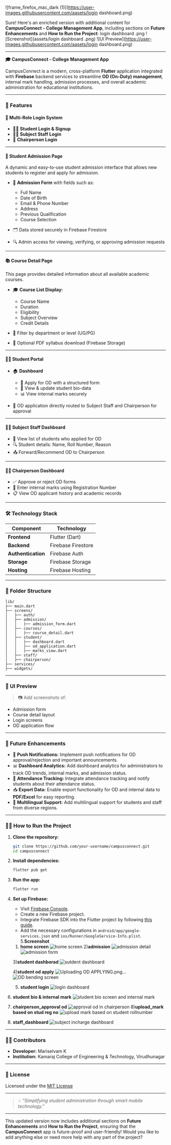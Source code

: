 ![frame_firefox_mac_dark (1)](https://user-images.githubusercontent.com/aasets/login dashboard.png)

Sure! Here's an enriched version with additional content for **CampusConnect - College Management App**, including sections on **Future Enhancements** and **How to Run the Project**:
login dashboard .png
![Screenshot](assets/login dashboard .png)
![UI Preview](https://user-images.githubusercontent.com/aasets/login dashboard.png)



---


**🎓 CampusConnect - College Management App**

CampusConnect is a modern, cross-platform **Flutter** application integrated with **Firebase** backend services to streamline **OD (On-Duty) management**, internal mark handling, admission processes, and overall academic administration for educational institutions.

---

### **🚀 Features**

#### **🔐 Multi-Role Login System**

* 👨‍🎓 **Student Login & Signup**
* 👨‍🏫 **Subject Staff Login**
* 👔 **Chairperson Login**

---

#### **📝 Student Admission Page**

A dynamic and easy-to-use student admission interface that allows new students to register and apply for admission.

* 🧾 **Admission Form** with fields such as:

  * Full Name
  * Date of Birth
  * Email & Phone Number
  * Address
  * Previous Qualification
  * Course Selection
* 🗂️ Data stored securely in Firebase Firestore
* 🔍 Admin access for viewing, verifying, or approving admission requests

---

#### **📚 Course Detail Page**

This page provides detailed information about all available academic courses.

* 🎓 **Course List Display:**

  * Course Name
  * Duration
  * Eligibility
  * Subject Overview
  * Credit Details
* 🔎 Filter by department or level (UG/PG)
* 📂 Optional PDF syllabus download (Firebase Storage)

---

#### **👨‍🎓 Student Portal**

* 🏠 **Dashboard**

  * 📄 Apply for OD with a structured form
  * 👤 View & update student bio-data
  * 📊 View internal marks securely
* 📨 OD application directly routed to Subject Staff and Chairperson for approval

---

#### **🧑‍🏫 Subject Staff Dashboard**

* 👥 View list of students who applied for OD
* 🔍 Student details: Name, Roll Number, Reason
* 📤 Forward/Recommend OD to Chairperson

---

#### **🧑‍💼 Chairperson Dashboard**

* ✅ Approve or reject OD forms
* 📝 Enter internal marks using Registration Number
* 📋 View OD applicant history and academic records

---

### **🛠️ Technology Stack**

| **Component**      | **Technology**     |
| ------------------ | ------------------ |
| **Frontend**       | Flutter (Dart)     |
| **Backend**        | Firebase Firestore |
| **Authentication** | Firebase Auth      |
| **Storage**        | Firebase Storage   |
| **Hosting**        | Firebase Hosting   |

---

### **📁 Folder Structure**

```
lib/
├── main.dart
├── screens/
│   ├── auth/
│   ├── admission/
│   │   ├── admission_form.dart
│   ├── courses/
│   │   ├── course_detail.dart
│   ├── student/
│   │   ├── dashboard.dart
│   │   ├── od_application.dart
│   │   ├── marks_view.dart
│   ├── staff/
│   ├── chairperson/
├── services/
├── widgets/
```

---

### **📲 UI Preview**

> 📷 Add screenshots of:

* Admission form
* Course detail layout
* Login screens
* OD application flow

---

### **🔮 Future Enhancements**

* 🔔 **Push Notifications:** Implement push notifications for OD approval/rejection and important announcements.
* 📊 **Dashboard Analytics:** Add dashboard analytics for administrators to track OD trends, internal marks, and admission status.
* 🧾 **Attendance Tracking:** Integrate attendance tracking and notify students about their attendance status.
* 📥 **Export Data:** Enable export functionality for OD and internal data to **PDF/Excel** for easy reporting.
* 📝 **Multilingual Support:** Add multilingual support for students and staff from diverse regions.

---

### **🧑‍💻 How to Run the Project**

1. **Clone the repository:**

   ```bash
   git clone https://github.com/your-username/campusconnect.git
   cd campusconnect
   ```

2. **Install dependencies:**

   ```bash
   flutter pub get
   ```

3. **Run the app:**

   ```bash
   flutter run
   ```

4. **Set up Firebase:**

   * Visit [Firebase Console](https://console.firebase.google.com/).
   * Create a new Firebase project.
   * Integrate Firebase SDK into the Flutter project by following [this guide](https://firebase.flutter.dev/docs/overview).
   * Add the necessary configurations in `android/app/google-services.json` and `ios/Runner/GoogleService-Info.plist`.
 5.**Screenshot**
   1) **home screen**
  ![home screen](https://github.com/user-attachments/assets/9c82d56f-6c4d-4069-b9e6-1c25a8ad6786)
   2)**admission**
      ![admission detail](https://github.com/user-attachments/assets/a794452f-1179-449e-8d6f-b00e343265f9)
      ![admission form](https://github.com/user-attachments/assets/ea34aa61-0118-4529-882e-f6ea3ae31fb2)


   3)**student dashborad**
  ![sutdent dashboard](https://github.com/user-attachments/assets/4f7a1942-295f-4747-ab52-cb5fb7a29b2d)



   4)**student od apply**
   ![Uploading OD APPLYING.png…]()
   ![OD bending screen](https://github.com/user-attachments/assets/4809c461-019a-4268-b1f7-9b95bbdd05d1)

   5) **student login**
       ![login dashboard ](https://github.com/user-attachments/assets/50b1ca62-828b-4eeb-af50-3fd0559c8870)
  6) **student bio & internal mark**
   ![student bio screen and internal mark ](https://github.com/user-attachments/assets/92809b98-9a63-4659-91f7-82e2f89d18ed)
  7) **chairperson_approval od**
     ![approval od in chairperson ](https://github.com/user-attachments/assets/4d14ecf0-2800-47ea-a9c0-e5b2594e94df)
   8)**upload_mark based on stud reg no**
     ![upload mark based on student rollnumber](https://github.com/user-attachments/assets/3940334b-2ca4-4e70-a129-9ee19566c599)

  9) **staff_dashboard**
     ![subject incharge dashboard ](https://github.com/user-attachments/assets/52b981eb-836a-4049-8696-e9d301c5dca2)

   

---

### **🙋‍♂️ Contributors**

* **Developer:** Mariselvam K
* **Institution:** Kamaraj College of Engineering & Technology, Virudhunagar

---

### **📄 License**

Licensed under the [MIT License](LICENSE)

---

> 💡 *“Simplifying student administration through smart mobile technology.”*

---

This updated version now includes additional sections on **Future Enhancements** and **How to Run the Project**, ensuring that the **CampusConnect** app is future-proof and user-friendly! Would you like to add anything else or need more help with any part of the project?
